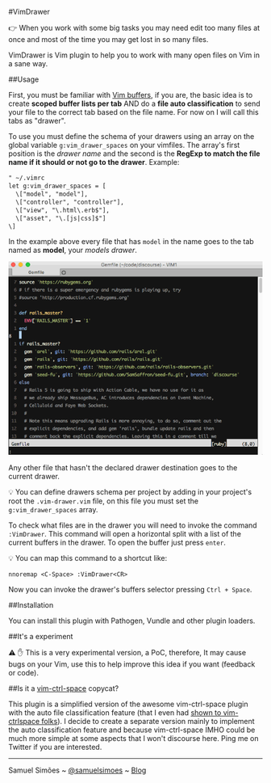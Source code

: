 #VimDrawer

:point_right: When you work with some big tasks you may need edit too many files at once and most of the time you may get lost in so many files.

VimDrawer is Vim plugin to help you to work with many open files on Vim in a sane way.

##Usage

First, you must be familiar with [Vim buffers](http://joshldavis.com/2014/04/05/vim-tab-madness-buffers-vs-tabs/), if you are, the basic idea is to create **scoped buffer lists per tab** AND do a **file auto classification** to send your file to the correct tab based on the file name. For now on I will call this tabs as "drawer".

To use you must define the schema of your drawers using an array on the global variable `g:vim_drawer_spaces` on your vimfiles. The array's first position is the _drawer name_ and the second is the **RegExp to match the file name if it should or not go to the drawer**. Example:

```viml
" ~/.vimrc
let g:vim_drawer_spaces = [
  \["model", "model"],
  \["controller", "controller"],
  \["view", "\.html\.erb$"],
  \["asset", "\.[js|css]$"]
\]
```

In the example above every file that has `model` in the name goes to the tab named as **model**, your _models drawer_.

![](fx/demo.gif)

Any other file that hasn't the declared drawer destination goes to the current drawer.

:bulb: You can define drawers schema per project by adding in your project's root the `.vim-drawer.vim` file, on this file you must set the `g:vim_drawer_spaces` array.

To check what files are in the drawer you will need to invoke the command  `:VimDrawer`. This command will open a horizontal split with a list of the current buffers in the drawer. To open the buffer just press `enter`.

:bulb: You can map this command to a shortcut like:

```viml
nnoremap <C-Space> :VimDrawer<CR>
```
Now you can invoke the drawer's buffers selector pressing `Ctrl + Space`.

##Installation

You can install this plugin with Pathogen, Vundle and other plugin loaders.

##It's a experiment

:warning: :hand: This is a very experimental version, a PoC, therefore, It may cause bugs on your Vim, use this to help improve this idea if you want (feedback or code).

##Is it a [vim-ctrl-space](https://github.com/vim-ctrlspace) copycat?

This plugin is a simplified version of the awesome vim-ctrl-space plugin with the auto file classification feature (that I even had [shown to vim-ctrlspace folks](https://github.com/vim-ctrlspace/vim-ctrlspace/issues/177)). I decide to create a separate version mainly to implement the auto classification feature and because vim-ctrl-space IMHO could be much more simple at some aspects that I won't discourse here. Ping me on Twitter if you are interested.

-------
Samuel Simões ~ [@samuelsimoes](https://twitter.com/samuelsimoes) ~ [Blog](http://blog.samuelsimoes.com/)
